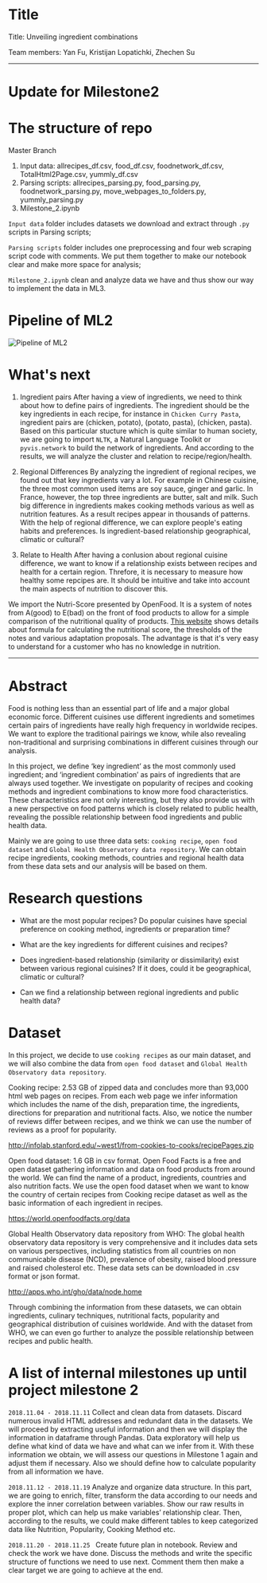 # Title

Title: Unveiling ingredient combinations

Team members: Yan Fu, Kristijan Lopatichki, Zhechen Su

---

# Update for Milestone2


# The structure of repo

Master Branch
1. Input data: allrecipes_df.csv, food_df.csv, foodnetwork_df.csv, TotalHtml2Page.csv, yummly_df.csv 
2. Parsing scripts: allrecipes_parsing.py, food_parsing.py, foodnetwork_parsing.py, move_webpages_to_folders.py, yummly_parsing.py
3. Milestone_2.ipynb


`Input data` folder includes datasets we download and extract through `.py` scripts in Parsing scripts;

`Parsing scripts` folder includes one preprocessing and four web scraping script code with comments. We put them together to make our notebook clear and make more space for analysis;

`Milestone_2.ipynb` clean and analyze data we have and thus show our way to implement the data in ML3.


# Pipeline of ML2
![Pipeline of ML2](https://raw.githubusercontent.com/sting1000/img/master/Pipeline%20of%20Project%20Milestone%202.png)

# What's next

1. Ingredient pairs
After having a view of ingredients, we need to think about how to define pairs of ingredients. The ingredient should be the key ingredients in each recipe, for instance in `Chicken Curry Pasta`, ingredient pairs are (chicken, potato), (potato, pasta), (chicken, pasta). Based on this particular stucture which is quite similar to human society, we are going to import `NLTK`, a Natural Language Toolkit or `pyvis.network` to build the network of ingredients. And according to the results, we will analyze the cluster and relation to recipe/region/health. 

2. Regional Differences
By analyzing the ingredient of regional recipes, we found out that key ingredients vary a lot. For example in Chinese cuisine, the three most common used items are soy sauce, ginger and garlic. In France, however, the top three ingredients are butter, salt and milk. Such big difference in ingredients makes cooking methods various as well as nutrition features. As a result recipes appear in thousands of patterns. With the help of regional difference, we can explore people's eating habits and preferences. Is ingredient-based relationship geographical, climatic or cultural?

3. Relate to Health
After having a conlusion about regional cuisine difference, we want to know if a relationship exists between recipes and health for a certain region. Threfore, it is necessary to measure how healthy some repcipes are. It should be intuitive and take into account the main aspects of nutrition to discover this. 

We import the Nutri-Score presented by OpenFood. It is a system of notes from A(good) to E(bad) on the front of food products to allow for a simple comparison of the nutritional quality of products. [This website](https://fr.openfoodfacts.org/score-nutritionnel-experimental-france) shows details about formula for calculating the nutritional score, the thresholds of the notes and various adaptation proposals. The advantage is that it's very easy to understand for a customer who has no knowledge in nutrition.

---


# Abstract

Food is nothing less than an essential part of life and a major global economic force. Different cuisines use different ingredients and sometimes certain pairs of ingredients have really high frequency in worldwide recipes. We want to explore the traditional pairings we know, while also revealing non-traditional and surprising combinations in different cuisines through our analysis. 

In this project, we define ‘key ingredient’ as the most commonly used ingredient; and ‘ingredient combination’ as pairs of ingredients that are always used together. We investigate on popularity of recipes and cooking methods and ingredient combinations to know more food characteristics. These characteristics are not only interesting, but they also provide us with a new perspective on food patterns which is closely related to public health, revealing the possible relationship between food ingredients and public health data.

Mainly we are going to use three data sets: `cooking recipe`, `open food dataset` and `Global Health Observatory data repository`. We can obtain recipe ingredients, cooking methods, countries and regional health data from these data sets and our analysis will be based on them.

# Research questions

* What are the most popular recipes? Do popular cuisines have special preference on cooking method, ingredients or preparation time?

* What are the key ingredients for different cuisines and recipes? 

* Does ingredient-based relationship (similarity or dissimilarity) exist between various regional cuisines? If it does, could it be geographical, climatic or cultural? 

* Can we find a relationship between regional ingredients and public health data?


# Dataset

In this project, we decide to use `cooking recipes` as our main dataset, and we will also combine the data from `open food dataset` and `Global Health Observatory data repository`. 

Cooking recipe: 2.53 GB of zipped data and concludes more than 93,000 html web pages on recipes. From each web page we infer information which includes the name of the dish, preparation time, the ingredients, directions for preparation and nutritional facts. Also, we notice the number of reviews differ between recipes, and we think we can use the number of reviews as a proof for popularity.

http://infolab.stanford.edu/~west1/from-cookies-to-cooks/recipePages.zip

Open food dataset: 1.6 GB in csv format. Open Food Facts is a free and open dataset gathering information and data on food products from around the world. We can find the name of a product, ingredients, countries and also nutrition facts. We use the open food dataset when we want to know the country of certain recipes from Cooking recipe dataset as well as the basic information of each ingredient in recipes. 

https://world.openfoodfacts.org/data

Global Health Observatory data repository from WHO: The global health observatory data repository is very comprehensive and it includes data sets on various perspectives, including statistics from all countries on non communicable disease (NCD), prevalence of obesity, raised blood pressure and raised cholesterol etc. These data sets can be downloaded in .csv format or json format. 

http://apps.who.int/gho/data/node.home

Through combining the information from these datasets, we can obtain ingredients, culinary techniques, nutritional facts, popularity and geographical distribution of cuisines worldwide. And with the dataset from WHO, we can even go further to analyze the possible relationship between recipes and public health.

# A list of internal milestones up until project milestone 2

`2018.11.04 - 2018.11.11` 
Collect and clean data from datasets. Discard numerous invalid HTML addresses and redundant data in the datasets. We will proceed by extracting useful information and then we will display the information in dataframe through Pandas. Data exploratory will help us define what kind of data we have and what can we infer from it. With these information we obtain, we will assess our questions in Milestone 1 again and adjust them if necessary. Also we should define how to calculate popularity from all information we have.

`2018.11.12 - 2018.11.19`
Analyze and organize data structure. In this part, we are going to enrich, filter, transform the data according to our needs and explore the inner correlation between variables. Show our raw results in proper plot, which can help us make variables’ relationship clear. Then, according to the results, we could make different tables to keep categorized data like Nutrition, Popularity, Cooking Method etc.
  
`2018.11.20 - 2018.11.25 `
Create future plan in notebook. Review and check the work we have done. Discuss the methods and write the specific structure of functions we need to use next. Comment them then make a clear target we are going to achieve at the end.
